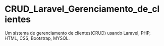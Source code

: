 # CRUD_Laravel_Gerenciamento_de_clientes
Um sistema de gerenciamento de clientes(CRUD) usando Laravel, PHP, HTML, CSS, Bootstrap, MYSQL.

